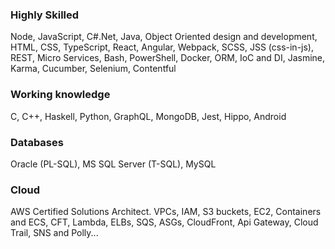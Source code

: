 ### Highly Skilled
Node, JavaScript, C#.Net, Java, Object Oriented design and development, HTML, CSS, TypeScript, React, Angular, Webpack,  SCSS, JSS (css-in-js), REST, Micro Services, Bash, PowerShell, Docker, ORM, IoC and DI, Jasmine, Karma, Cucumber, Selenium, Contentful

### Working knowledge
C, C++, Haskell, Python, GraphQL, MongoDB, Jest, Hippo, Android

### Databases
Oracle (PL-SQL), MS SQL Server (T-SQL), MySQL

### Cloud
AWS Certified Solutions Architect. VPCs, IAM, S3 buckets, EC2, Containers and ECS, CFT, Lambda, ELBs, SQS, ASGs, CloudFront, Api Gateway, Cloud Trail, SNS and Polly...
